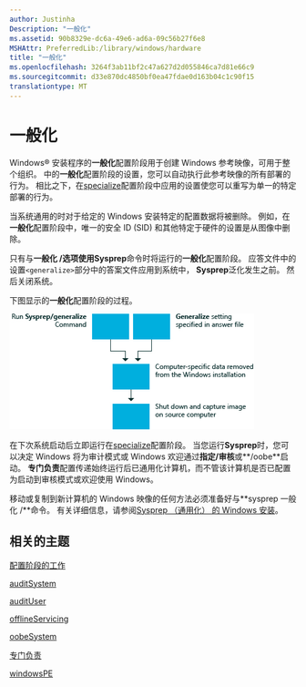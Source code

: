 ```yaml
---
author: Justinha
Description: "一般化"
ms.assetid: 90b8329e-dc6a-49e6-ad6a-09c56b27f6e8
MSHAttr: PreferredLib:/library/windows/hardware
title: "一般化"
ms.openlocfilehash: 3264f3ab11bf2c47a627d2d055846ca7d81e66c9
ms.sourcegitcommit: d33e870dc4850bf0ea47fdae0d163b04c1c90f15
translationtype: MT
---
```

# <a name="generalize"></a>一般化


Windows® 安装程序的**一般化**配置阶段用于创建 Windows 参考映像，可用于整个组织。 中的**一般化**配置阶段的设置，您可以自动执行此参考映像的所有部署的行为。 相比之下，在[specialize](specialize.md)配置阶段中应用的设置使您可以重写为单一的特定部署的行为。

当系统通用的时对于给定的 Windows 安装特定的配置数据将被删除。 例如，在**一般化**配置阶段中，唯一的安全 ID (SID) 和其他特定于硬件的设置是从图像中删除。

只有与**一般化 /**选项使用**Sysprep**命令时将运行的**一般化**配置阶段。 应答文件中的设置`<generalize>`部分中的答案文件应用到系统中， **Sysprep**泛化发生之前。 然后关闭系统。

下图显示的**一般化**配置阶段的过程。

![一般化配置阶段](images/dep-win8-l-generalizeunattend.jpg)

在下次系统启动后立即运行在[specialize](specialize.md)配置阶段。 当您运行**Sysprep**时，您可以决定 Windows 将为审计模式或 Windows 欢迎通过**指定/审核**或**/oobe**启动。 **专门负责**配置传递始终运行后已通用化计算机，而不管该计算机是否已配置为启动到审核模式或欢迎使用 Windows。

移动或复制到新计算机的 Windows 映像的任何方法必须准备好与**sysprep 一般化 /**命令。 有关详细信息，请参阅[Sysprep （通用化） 的 Windows 安装](sysprep--generalize--a-windows-installation.md)。

## <a name="span-idrelatedtopicsspanrelated-topics"></a><span id="related_topics"></span>相关的主题


[配置阶段的工作](how-configuration-passes-work.md)

[auditSystem](auditsystem.md)

[auditUser](audituser.md)

[offlineServicing](offlineservicing.md)

[oobeSystem](oobesystem.md)

[专门负责](specialize.md)

[windowsPE](windowspe.md)

 

 






